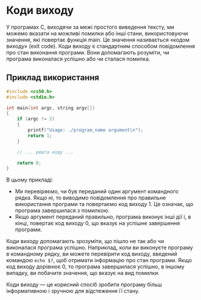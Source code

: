 # Коди виходу

У програмах С, виходячи за межі простого виведення тексту, ми можемо вказати на можливі помилки або інші стани, використовуючи значення, які повертає функція main. Це значення називається «кодом виходу» (exit code). Коди виходу є стандартним способом повідомлення про стан виконання програми. Вони допомагають розуміти, чи програма виконалася успішно або чи сталася помилка.

## Приклад використання

```c
#include <cs50.h>
#include <stdio.h>

int main(int argc, string argv[])
{
    if (argc != 2)
    {
        printf("Usage: ./program_name argument\n");
        return 1;
    }

    // ... решта коду ...

    return 0;
}
```

В цьому прикладі:

- Ми перевіряємо, чи був переданий один аргумент командного рядка. Якщо ні, то виводимо повідомлення про правильне використання програми та повертаємо код виходу 1. Це означає, що програма завершилася з помилкою.
- Якщо аргумент переданий правильно, програма виконує інші дії і, в кінці, повертає код виходу 0, що вказує на успішне завершення програми.

Коди виходу допомагають зрозуміти, що пішло не так або чи виконалася програма успішно. Наприклад, коли ви виконуєте програму в командному рядку, ви можете перевірити код виходу, введений командою `echo $?`, щоб отримати інформацію про стан програми. Якщо код виходу дорівнює 0, то програма завершилася успішно, в іншому випадку, ви побачите значення, що вказує на вид помилки.

Коди виходу — це корисний спосіб зробити програму більш інформативною і зручною для відстеження її стану.
